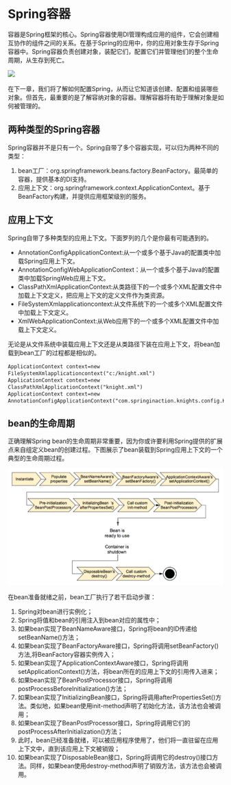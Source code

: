 # Spring容器

容器是Spring框架的核心。Spring容器使用DI管理构成应用的组件，它会创建相互协作的组件之间的关系。在基于Spring的应用中，你的应用对象生存于Spring容器中。Spring容器负责创建对象，装配它们，配置它们并管理他们的整个生命周期，从生存到死亡。

![](/img/container.jpg)

在下一章，我们将了解如何配置Spring，从而让它知道该创建、配置和组装哪些对象。但首先，最重要的是了解容纳对象的容器。理解容器将有助于理解对象是如何被管理的。

## 两种类型的Spring容器
Spring容器并不是只有一个。Spring自带了多个容器实现，可以归为两种不同的类型：
  1. bean工厂：org.springframework.beans.factory.BeanFactory。最简单的容器，提供基本的DI支持。
  2. 应用上下文：org.springframework.context.ApplicationContext。基于BeanFactory构建，并提供应用框架级别的服务。

## 应用上下文
Spring自带了多种类型的应用上下文。下面罗列的几个是你最有可能遇到的。
  * AnnotationConfigApplicationContext:从一个或多个基于Java的配置类中加载Spring应用上下文。
  * AnnotationConfigWebApplicationContext：从一个或多个基于Java的配置类中加载SpringWeb应用上下文。
  * ClassPathXmlApplicationContext:从类路径下的一个或多个XML配置文件中加载上下文定义，把应用上下文的定义文件作为类资源。
  * FileSystemXmlapplicationcontext:从文件系统下的一个或多个XML配置文件中加载上下文定义。
  * XmlWebApplicationContext:从Web应用下的一个或多个XML配置文件中加载上下文定义。

无论是从文件系统中装载应用上下文还是从类路径下装在应用上下文，将bean加载到bean工厂的过程都是相似的。
```
ApplicationContext context=new FileSystemXmlapplicationcontext("c:/knight.xml")
ApplicationContext context=new ClassPathXmlApplicationContext("knight.xml")
ApplicationContext context=new AnnotationConfigApplicationContext("com.springinaction.knights.config.KnightConfig.class")
```

## bean的生命周期
正确理解Spring bean的生命周期非常重要，因为你或许要利用Spring提供的扩展点来自组定义bean的创建过程。下图展示了bean装载到Spring应用上下文的一个典型的生命周期过程。

![](img/beanlife.png)

在bean准备就绪之前，bean工厂执行了若干启动步骤：
  1. Spring对bean进行实例化；
  2. Spring将值和bean的引用注入到bean对应的属性中；
  3. 如果bean实现了BeanNameAware接口，Spring将bean的ID传递给setBeanName()方法；
  4. 如果bean实现了BeanFactoryAware接口，Spring将调用setBeanFactory()方法,将BeanFactory容器实例传入；
  5. 如果bean实现了ApplicationContextAware接口，Spring将调用setApplicationContext()方法，将bean所在的应用上下文的引用传入进来；
  6. 如果bean实现了BeanPostProcessor接口，Spring将调用postProcessBeforeInitialization()方法；
  7. 如果bean实现了InitializingBean接口，Spring将调用afterPropertiesSet()方法。类似地，如果bean使用init-method声明了初始化方法，该方法也会被调用；
  8. 如果bean实现了BeanPostProcessor接口，Spring将调用它们的postProcessAfterInitialization()方法；
  9. 此时，bean已经准备就绪，可以被应用程序使用了，他们将一直驻留在应用上下文中，直到该应用上下文被销毁；
  10. 如果bean实现了DisposableBean接口，Spring将调用它的destroy()接口方法。同样，如果bean使用destroy-method声明了销毁方法，该方法也会被调用。
